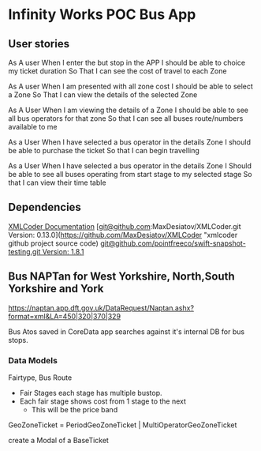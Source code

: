 # Infinity Works POC Bus App

## User stories
As A user
When I enter the but stop in the APP 
I should be able to choice my ticket duration
So That I can see the cost of travel to each Zone

As A user
When I am presented with all zone cost
I should be able to select a Zone
So That I can view the details of the selected Zone

As A User
When I am viewing the details of a Zone
I should be able to see all bus operators for that zone
So that I can see all buses route/numbers available to me

As a User
When I have selected a bus operator in the details Zone
I should be able to purchase the ticket
So that I can begin travelling

As a User
When I have selected a bus operator in the details Zone
I Should be able to see all buses operating from start stage to my selected stage
So that I can view their time table


## Dependencies 
[XMLCoder Documentation](https://maxdesiatov.github.io/XMLCoder/ "Documation for XMLCoder")
[git@github.com:MaxDesiatov/XMLCoder.git Version: 0.13.0](https://github.com/MaxDesiatov/XMLCoder "xmlcoder github project source code) 
[git@github.com/pointfreeco/swift-snapshot-testing.git Version: 1.8.1](https://github.com/pointfreeco/swift-snapshot-testing "Swift Snapshot testing github project source code")


## Bus NAPTan for West Yorkshire, North,South Yorkshire and York
https://naptan.app.dft.gov.uk/DataRequest/Naptan.ashx?format=xml&LA=450|320|370|329

Bus Atos saved in CoreData app searches against it's internal DB for bus stops.


### Data Models

Fairtype, Bus Route

- Fair Stages each stage has multiple bustop.
- Each fair stage shows cost from 1 stage to the next
    - This will be the price band

GeoZoneTicket = PeriodGeoZoneTicket | MultiOperatorGeoZoneTicket

create a Modal of a BaseTicket

